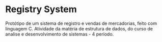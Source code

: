 # Registry System
Protótipo de um sistema de registro e vendas de mercadorias, feito com linguagem C. Atividade da matéria de estrutura de dados, do curso de analise e desenvolvimento de sistemas - 4 período.
